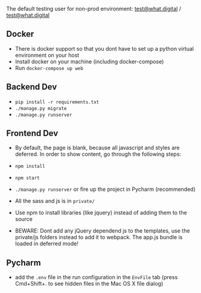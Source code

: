 The default testing user for non-prod environment: test@what.digital / test@what.digital


## Docker
- There is docker support so that you dont have to set up a python virtual environment on your host
- Install docker on your machine (including docker-compose)
- Run `docker-compose up web`


## Backend Dev
- `pip install -r requirements.txt`
- `./manage.py migrate`
- `./manage.py runserver`


## Frontend Dev
- By default, the page is blank, because all javascript and styles are deferred. In order to show content, go through
the following steps:

- `npm install`
- `npm start`
- `./manage.py runserver` or fire up the project in Pycharm (recommended)

- All the sass and js is in `private/`
- Use npm to install libraries (like jquery) instead of adding them to the source

- BEWARE: Dont add any jQuery dependend js to the templates, use the private/js folders instead to add it to webpack. The app.js bundle is loaded in deferred mode!


## Pycharm
- add the `.env` file in the run configuration in the `EnvFile` tab (press Cmd+Shift+. to see hidden files in the Mac OS X file dialog)
